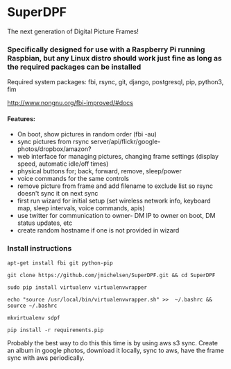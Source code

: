 # SuperDPF
The next generation of Digital Picture Frames!

### Specifically designed for use with a Raspberry Pi running Raspbian, but any Linux distro should work just fine as long as the required packages can be installed

Required system packages:
fbi, rsync, git, django, postgresql, pip, python3, fim

http://www.nongnu.org/fbi-improved/#docs

#### Features:
- On boot, show pictures in random order (fbi -au)
- sync pictures from rsync server/api/flickr/google-photos/dropbox/amazon?
- web interface for managing pictures, changing frame settings (display speed, automatic idle/off times)
- physical buttons for; back, forward, remove, sleep/power
- voice commands for the same controls
- remove picture from frame and add filename to exclude list so rsync doesn't sync it on next sync
- first run wizard for initial setup (set wireless network info, keyboard map, sleep intervals, voice commands, apis)
- use twitter for communication to owner- DM IP to owner on boot, DM status updates, etc
- create random hostname if one is not provided in wizard

### Install instructions
```
apt-get install fbi git python-pip
```
```
git clone https://github.com/jmichelsen/SuperDPF.git && cd SuperDPF
```
```
sudo pip install virtualenv virtualenvwrapper
```
```
echo "source /usr/local/bin/virtualenvwrapper.sh" >>  ~/.bashrc && source ~/.bashrc
```
```
mkvirtualenv sdpf
```
```
pip install -r requirements.pip
```

Probably the best way to do this this time is by using aws s3 sync. Create an album in google photos, download it locally, sync to aws, have the frame sync with aws periodically.
